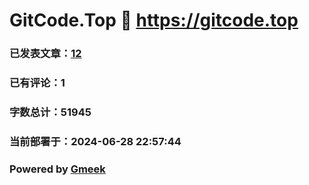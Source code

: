# GitCode.Top :link: https://gitcode.top 
### 已发表文章：[12](https://gitcode.top/tag.html) 
### 已有评论：1 
### 字数总计：51945 
### 当前部署于：2024-06-28 22:57:44 
### Powered by [Gmeek](https://github.com/Meekdai/Gmeek)
